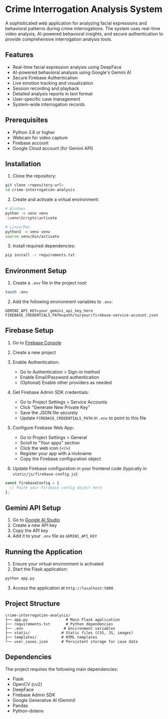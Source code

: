 # Crime Interrogation Analysis System

A sophisticated web application for analyzing facial expressions and behavioral patterns during crime interrogations. The system uses real-time video analysis, AI-powered behavioral insights, and secure authentication to provide comprehensive interrogation analysis tools.

## Features

- Real-time facial expression analysis using DeepFace
- AI-powered behavioral analysis using Google's Gemini AI
- Secure Firebase Authentication
- Live emotion tracking and visualization
- Session recording and playback
- Detailed analysis reports in text format
- User-specific case management
- System-wide interrogation records

## Prerequisites

- Python 3.8 or higher
- Webcam for video capture
- Firebase account
- Google Cloud account (for Gemini API)

## Installation

1. Clone the repository:

```bash
git clone <repository-url>
cd crime-interrogation-analysis
```

2. Create and activate a virtual environment:

```bash
# Windows
python -m venv venv
.\venv\Scripts\activate

# Linux/Mac
python3 -m venv venv
source venv/bin/activate
```

3. Install required dependencies:

```bash
pip install -r requirements.txt
```

## Environment Setup

1. Create a `.env` file in the project root:

```bash
touch .env
```

2. Add the following environment variables to `.env`:

```env
GEMINI_API_KEY=your_gemini_api_key_here
FIREBASE_CREDENTIALS_PATH=path/to/your/firebase-service-account.json
```

## Firebase Setup

1. Go to [Firebase Console](https://console.firebase.google.com/)
2. Create a new project
3. Enable Authentication:

   - Go to Authentication > Sign-in method
   - Enable Email/Password authentication
   - (Optional) Enable other providers as needed

4. Get Firebase Admin SDK credentials:

   - Go to Project Settings > Service Accounts
   - Click "Generate New Private Key"
   - Save the JSON file securely
   - Update `FIREBASE_CREDENTIALS_PATH` in `.env` to point to this file

5. Configure Firebase Web App:

   - Go to Project Settings > General
   - Scroll to "Your apps" section
   - Click the web icon (</>)
   - Register your app with a nickname
   - Copy the Firebase configuration object

6. Update Firebase configuration in your frontend code (typically in `static/js/firebase-config.js`):

```javascript
const firebaseConfig = {
  // Paste your Firebase config object here
};
```

## Gemini API Setup

1. Go to [Google AI Studio](https://makersuite.google.com/app/apikey)
2. Create a new API key
3. Copy the API key
4. Add it to your `.env` file as `GEMINI_API_KEY`

## Running the Application

1. Ensure your virtual environment is activated
2. Start the Flask application:

```bash
python app.py
```

3. Access the application at `http://localhost:5000`

## Project Structure

```
crime-interrogation-analysis/
├── app.py                 # Main Flask application
├── requirements.txt       # Python dependencies
├── .env                  # Environment variables
├── static/              # Static files (CSS, JS, images)
├── templates/           # HTML templates
└── user_cases.json      # Persistent storage for case data
```

## Dependencies

The project requires the following main dependencies:

- Flask
- OpenCV (cv2)
- DeepFace
- Firebase Admin SDK
- Google Generative AI (Gemini)
- Pandas
- Python-dotenv
